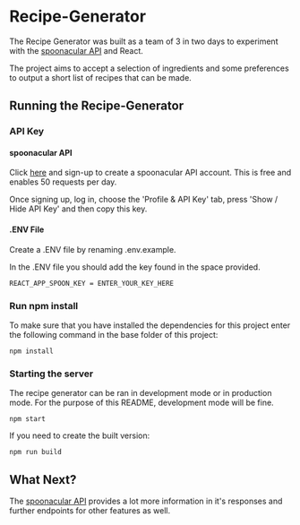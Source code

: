 # Recipe-Generator
The Recipe Generator was built as a team of 3 in two days to experiment with the [spoonacular API](https://spoonacular.com/food-api) and React.

The project aims to accept a selection of ingredients and some preferences to output a short list of recipes that can be made.
## Running the Recipe-Generator

### API Key
#### spoonacular API
Click [here](https://spoonacular.com/food-api/console#Dashboard) and sign-up to create a spoonacular API account. This is free and enables 50 requests per day.

Once signing up, log in, choose the 'Profile & API Key' tab, press 'Show / Hide API Key' and then copy this key.

#### .ENV File
Create a .ENV file by renaming .env.example.

In the .ENV file you should add the key found in the space provided.
```
REACT_APP_SPOON_KEY = ENTER_YOUR_KEY_HERE
```

### Run npm install
To make sure that you have installed the dependencies for this project enter the following command in the base folder of this project:
```
npm install
```

### Starting the server
The recipe generator can be ran in development mode or in production mode.
For the purpose of this README, development mode will be fine.
```
npm start
```

If you need to create the built version:
```
npm run build
```

## What Next?
The [spoonacular API](https://spoonacular.com/food-api) provides a lot more information in it's responses and further endpoints for other features as well. 
